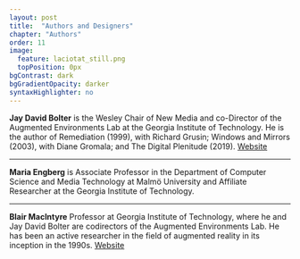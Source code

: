 ```yaml
---
layout: post
title:  "Authors and Designers"
chapter: "Authors"
order: 11
image:
  feature: laciotat_still.png
  topPosition: 0px
bgContrast: dark
bgGradientOpacity: darker
syntaxHighlighter: no
---
```


<b>Jay David Bolter</b> is the Wesley Chair of New Media and co-Director of the Augmented Environments Lab at the Georgia Institute of Technology.  He is the author of Remediation (1999), with Richard Grusin; Windows and Mirrors (2003), with Diane Gromala; and The Digital Plenitude (2019). <a href=https://jdbolter.net target="_blank">Website</a>

<div class="img img--10xLeading" style="background-image: url({{ site.baseurl_book_img }}jay.jpg);"></div>

<hr>
<b>Maria Engberg</b> is Associate Professor in the Department of Computer Science and Media Technology at Malmö University and Affiliate Researcher at the Georgia Institute of Technology.

<hr>
<b>Blair MacIntyre</b> Professor at Georgia Institute of Technology, where he and Jay David Bolter are codirectors of the Augmented Environments Lab. He has been an active researcher in the field of augmented reality in its inception in the 1990s. <a href=https://blairmacintyre.me/ target="_blank">Website</a>




